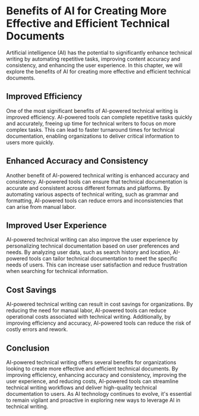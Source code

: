 Benefits of AI for Creating More Effective and Efficient Technical Documents
====================================================================================================================================

Artificial intelligence (AI) has the potential to significantly enhance technical writing by automating repetitive tasks, improving content accuracy and consistency, and enhancing the user experience. In this chapter, we will explore the benefits of AI for creating more effective and efficient technical documents.

Improved Efficiency
-------------------

One of the most significant benefits of AI-powered technical writing is improved efficiency. AI-powered tools can complete repetitive tasks quickly and accurately, freeing up time for technical writers to focus on more complex tasks. This can lead to faster turnaround times for technical documentation, enabling organizations to deliver critical information to users more quickly.

Enhanced Accuracy and Consistency
---------------------------------

Another benefit of AI-powered technical writing is enhanced accuracy and consistency. AI-powered tools can ensure that technical documentation is accurate and consistent across different formats and platforms. By automating various aspects of technical writing, such as grammar and formatting, AI-powered tools can reduce errors and inconsistencies that can arise from manual labor.

Improved User Experience
------------------------

AI-powered technical writing can also improve the user experience by personalizing technical documentation based on user preferences and needs. By analyzing user data, such as search history and location, AI-powered tools can tailor technical documentation to meet the specific needs of users. This can increase user satisfaction and reduce frustration when searching for technical information.

Cost Savings
------------

AI-powered technical writing can result in cost savings for organizations. By reducing the need for manual labor, AI-powered tools can reduce operational costs associated with technical writing. Additionally, by improving efficiency and accuracy, AI-powered tools can reduce the risk of costly errors and rework.

Conclusion
----------

AI-powered technical writing offers several benefits for organizations looking to create more effective and efficient technical documents. By improving efficiency, enhancing accuracy and consistency, improving the user experience, and reducing costs, AI-powered tools can streamline technical writing workflows and deliver high-quality technical documentation to users. As AI technology continues to evolve, it's essential to remain vigilant and proactive in exploring new ways to leverage AI in technical writing.
